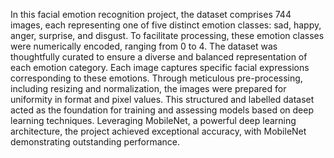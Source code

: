 
 In this facial emotion recognition project, the dataset comprises 744 images, each representing one of five distinct emotion classes: 
 sad, happy, anger, surprise, and disgust. To facilitate processing, these emotion classes were numerically encoded, ranging from 0 to 4. 
 The dataset was thoughtfully curated to ensure a diverse and balanced representation of each emotion category. Each image captures
 specific facial expressions corresponding to these emotions. Through meticulous pre-processing, including resizing and normalization,
 the images were prepared for uniformity in format and pixel values. This structured and labelled dataset acted as the foundation
 for training and assessing models based on deep learning techniques.  Leveraging MobileNet, a powerful deep learning architecture,
 the project achieved exceptional accuracy, with MobileNet demonstrating outstanding performance.

